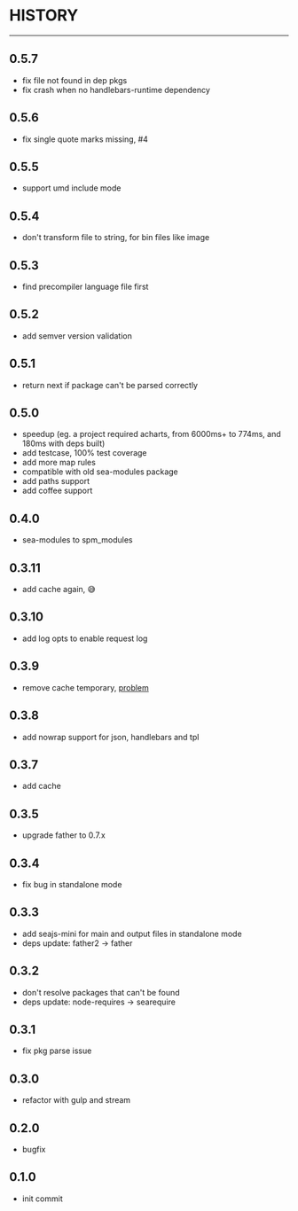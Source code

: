 # HISTORY

---

## 0.5.7

- fix file not found in dep pkgs
- fix crash when no handlebars-runtime dependency

## 0.5.6

- fix single quote marks missing, #4

## 0.5.5

- support umd include mode

## 0.5.4

- don't transform file to string, for bin files like image

## 0.5.3

- find precompiler language file first

## 0.5.2

- add semver version validation

## 0.5.1

- return next if package can't be parsed correctly

## 0.5.0

- speedup (eg. a project required acharts, from 6000ms+ to 774ms, and 180ms with deps built)
- add testcase, 100% test coverage
- add more map rules
- compatible with old sea-modules package
- add paths support
- add coffee support

## 0.4.0

- sea-modules to spm_modules

## 0.3.11

- add cache again, :sweat_smile:

## 0.3.10

- add log opts to enable request log

## 0.3.9

- remove cache temporary, [problem](https://github.com/spmjs/serve-spm/issues/1#issuecomment-51144678)

## 0.3.8

- add nowrap support for json, handlebars and tpl

## 0.3.7

- add cache

## 0.3.5

- upgrade father to 0.7.x

## 0.3.4

- fix bug in standalone mode

## 0.3.3

- add seajs-mini for main and output files in standalone mode
- deps update: father2 -> father

## 0.3.2

- don't resolve packages that can't be found
- deps update: node-requires -> searequire

## 0.3.1

- fix pkg parse issue

## 0.3.0

- refactor with gulp and stream

## 0.2.0

- bugfix

## 0.1.0

- init commit



